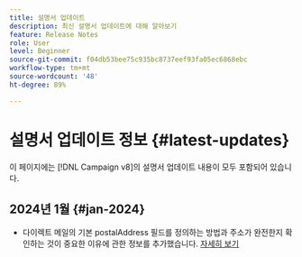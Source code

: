 ```yaml
---
title: 설명서 업데이트
description: 최신 설명서 업데이트에 대해 알아보기
feature: Release Notes
role: User
level: Beginner
source-git-commit: f04db53bee75c935bc8737eef93fa05ec6868ebc
workflow-type: tm+mt
source-wordcount: '48'
ht-degree: 89%

---
```



# 설명서 업데이트 정보 {#latest-updates}

이 페이지에는 [!DNL Campaign v8]의 설명서 업데이트 내용이 모두 포함되어 있습니다.

## 2024년 1월 {#jan-2024}

* 다이렉트 메일의 기본 postalAddress 필드를 정의하는 방법과 주소가 완전한지 확인하는 것이 중요한 이유에 관한 정보를 추가했습니다. [자세히 보기](../send/direct-mail.md)

